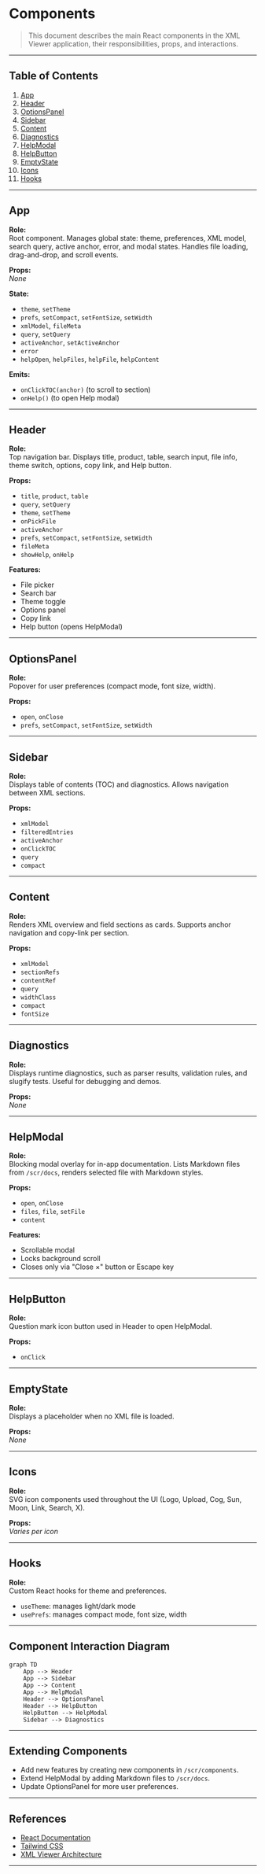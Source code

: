 # Components

> This document describes the main React components in the XML Viewer application, their responsibilities, props, and interactions.

---

## Table of Contents

1. [App](#app)
2. [Header](#header)
3. [OptionsPanel](#optionspanel)
4. [Sidebar](#sidebar)
5. [Content](#content)
6. [Diagnostics](#diagnostics)
7. [HelpModal](#helpmodal)
8. [HelpButton](#helpbutton)
9. [EmptyState](#emptystate)
10. [Icons](#icons)
11. [Hooks](#hooks)

---

## App

**Role:**  
Root component. Manages global state: theme, preferences, XML model, search query, active anchor, error, and modal states. Handles file loading, drag-and-drop, and scroll events.

**Props:**  
_None_

**State:**  
- `theme`, `setTheme`
- `prefs`, `setCompact`, `setFontSize`, `setWidth`
- `xmlModel`, `fileMeta`
- `query`, `setQuery`
- `activeAnchor`, `setActiveAnchor`
- `error`
- `helpOpen`, `helpFiles`, `helpFile`, `helpContent`

**Emits:**  
- `onClickTOC(anchor)` (to scroll to section)
- `onHelp()` (to open Help modal)

---

## Header

**Role:**  
Top navigation bar. Displays title, product, table, search input, file info, theme switch, options, copy link, and Help button.

**Props:**  
- `title`, `product`, `table`
- `query`, `setQuery`
- `theme`, `setTheme`
- `onPickFile`
- `activeAnchor`
- `prefs`, `setCompact`, `setFontSize`, `setWidth`
- `fileMeta`
- `showHelp`, `onHelp`

**Features:**  
- File picker
- Search bar
- Theme toggle
- Options panel
- Copy link
- Help button (opens HelpModal)

---

## OptionsPanel

**Role:**  
Popover for user preferences (compact mode, font size, width).

**Props:**  
- `open`, `onClose`
- `prefs`, `setCompact`, `setFontSize`, `setWidth`

---

## Sidebar

**Role:**  
Displays table of contents (TOC) and diagnostics. Allows navigation between XML sections.

**Props:**  
- `xmlModel`
- `filteredEntries`
- `activeAnchor`
- `onClickTOC`
- `query`
- `compact`

---

## Content

**Role:**  
Renders XML overview and field sections as cards. Supports anchor navigation and copy-link per section.

**Props:**  
- `xmlModel`
- `sectionRefs`
- `contentRef`
- `query`
- `widthClass`
- `compact`
- `fontSize`

---

## Diagnostics

**Role:**  
Displays runtime diagnostics, such as parser results, validation rules, and slugify tests. Useful for debugging and demos.

**Props:**  
_None_

---

## HelpModal

**Role:**  
Blocking modal overlay for in-app documentation. Lists Markdown files from `/scr/docs`, renders selected file with Markdown styles.

**Props:**  
- `open`, `onClose`
- `files`, `file`, `setFile`
- `content`

**Features:**  
- Scrollable modal
- Locks background scroll
- Closes only via "Close ×" button or Escape key

---

## HelpButton

**Role:**  
Question mark icon button used in Header to open HelpModal.

**Props:**  
- `onClick`

---

## EmptyState

**Role:**  
Displays a placeholder when no XML file is loaded.

**Props:**  
_None_

---

## Icons

**Role:**  
SVG icon components used throughout the UI (Logo, Upload, Cog, Sun, Moon, Link, Search, X).

**Props:**  
_Varies per icon_

---

## Hooks

**Role:**  
Custom React hooks for theme and preferences.

- `useTheme`: manages light/dark mode
- `usePrefs`: manages compact mode, font size, width

---

## Component Interaction Diagram

```mermaid
graph TD
    App --> Header
    App --> Sidebar
    App --> Content
    App --> HelpModal
    Header --> OptionsPanel
    Header --> HelpButton
    HelpButton --> HelpModal
    Sidebar --> Diagnostics
```

---

## Extending Components

- Add new features by creating new components in `/scr/components`.
- Extend HelpModal by adding Markdown files to `/scr/docs`.
- Update OptionsPanel for more user preferences.

---

## References

- [React Documentation](https://react.dev/)
- [Tailwind CSS](https://tailwindcss.com/)
- [XML Viewer Architecture](./architecture.md)

---
